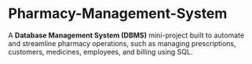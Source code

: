 # Pharmacy-Management-System
A **Database Management System (DBMS)** mini-project built to automate and streamline pharmacy operations, such as managing prescriptions, customers, medicines, employees, and billing using SQL.
